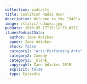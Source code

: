 ```yaml
---
collection: podcasts
title: Coalition Radio Hour
description: Welcome to the 1940's
image: /static/rudawka.jpg
pubDate: 2019-05-17T15:12:33.026Z
itunesPodcastData:
  author: Zane Adickes
  owner: Zane Adickes
  block: false
  category1: "Arts:Performing Arts"
  category2: Comedy
  category3: _blank_
  copyright: Zane Adickes 2019
  explicit: false
  type: Episodic
---
```

